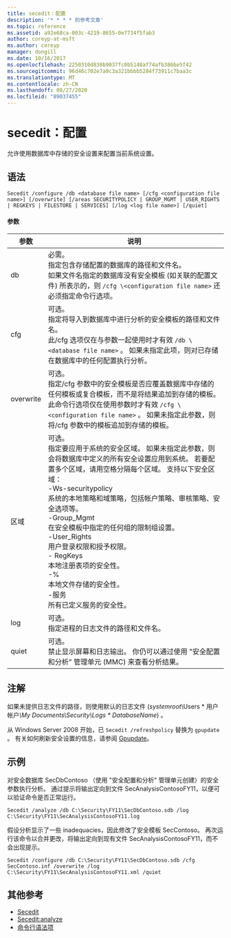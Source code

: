 ```yaml
---
title: secedit：配置
description: '* * * * 的参考文章'
ms.topic: reference
ms.assetid: a92e68ca-003c-4219-8655-0e7734f5fab3
author: coreyp-at-msft
ms.author: coreyp
manager: dongill
ms.date: 10/16/2017
ms.openlocfilehash: 2250310d830b9037fc0b5148af74afb386be5f42
ms.sourcegitcommit: 96d46c702e7a9c3a321bbbb5284f73911c7baa3c
ms.translationtype: MT
ms.contentlocale: zh-CN
ms.lasthandoff: 08/27/2020
ms.locfileid: "89037455"
---
```

# <a name="seceditconfigure"></a>secedit：配置



允许使用数据库中存储的安全设置来配置当前系统设置。

## <a name="syntax"></a>语法

```
Secedit /configure /db <database file name> [/cfg <configuration file name>] [/overwrite] [/areas SECURITYPOLICY | GROUP_MGMT | USER_RIGHTS | REGKEYS | FILESTORE | SERVICES] [/log <log file name>] [/quiet]
```

#### <a name="parameters"></a>参数

|参数|说明|
|---------|-----------|
|db|必需。</br>指定包含存储配置的数据库的路径和文件名。</br>如果文件名指定的数据库没有安全模板 (如关联的配置文件) 所表示的，则 `/cfg \<configuration file name>` 还必须指定命令行选项。|
|cfg|可选。</br>指定将导入到数据库中进行分析的安全模板的路径和文件名。</br>此/cfg 选项仅在与参数一起使用时才有效 `/db \<database file name>` 。 如果未指定此项，则对已存储在数据库中的任何配置执行分析。|
|overwrite|可选。</br>指定/cfg 参数中的安全模板是否应覆盖数据库中存储的任何模板或复合模板，而不是将结果追加到存储的模板。</br>此命令行选项仅在使用参数时才有效 `/cfg \<configuration file name>` 。 如果未指定此参数，则将/cfg 参数中的模板追加到存储的模板。|
|区域|可选。</br>指定要应用于系统的安全区域。 如果未指定此参数，则会将数据库中定义的所有安全设置应用到系统。 若要配置多个区域，请用空格分隔每个区域。 支持以下安全区域：</br>-Ws-securitypolicy</br>    系统的本地策略和域策略，包括帐户策略、审核策略、安全选项等。</br>-Group_Mgmt</br>    在安全模板中指定的任何组的限制组设置。</br>-User_Rights</br>    用户登录权限和授予权限。</br>- RegKeys</br>    本地注册表项的安全性。</br>-%</br>    本地文件存储的安全性。</br>-服务</br>    所有已定义服务的安全性。|
|log|可选。</br>指定进程的日志文件的路径和文件名。|
|quiet|可选。</br>禁止显示屏幕和日志输出。 你仍可以通过使用 "安全配置和分析" 管理单元 (MMC) 来查看分析结果。|

## <a name="remarks"></a>注解

如果未提供日志文件的路径，则使用默认的日志文件 (*systemroot*\Users \* 用户帐户<em>\My Documents\Security\Logs \* DatabaseName</em>) 。

从 Windows Server 2008 开始，已 `Secedit /refreshpolicy` 替换为 `gpupdate` 。 有关如何刷新安全设置的信息，请参阅 [Gpupdate](gpupdate.md)。

## <a name="examples"></a>示例

对安全数据库 SecDbContoso （使用 "安全配置和分析" 管理单元创建）的安全参数执行分析。 通过提示将输出定向到文件 SecAnalysisContosoFY11，以便可以验证命令是否正常运行。
```
Secedit /analyze /db C:\Security\FY11\SecDbContoso.sdb /log C:\Security\FY11\SecAnalysisContosoFY11.log
```
假设分析显示了一些 inadequacies，因此修改了安全模板 SecContoso。 再次运行该命令以合并更改，将输出定向到现有文件 SecAnalysisContosoFY11，而不会出现提示。
```
Secedit /configure /db C:\Security\FY11\SecDbContoso.sdb /cfg SecContoso.inf /overwrite /log C:\Security\FY11\SecAnalysisContosoFY11.xml /quiet
```

## <a name="additional-references"></a>其他参考

-   [Secedit](secedit.md)
-   [Secedit:analyze](secedit-analyze.md)
- [命令行语法项](command-line-syntax-key.md)